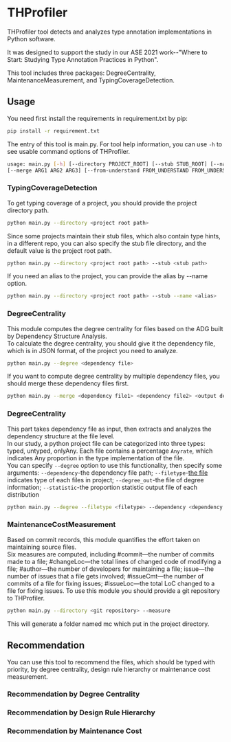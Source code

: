 # THProfiler
THProfiler tool detects and analyzes type annotation implementations in Python software. 

It was designed to support the study in our ASE 2021 work--"Where to Start: Studying Type Annotation Practices in Python".

This tool includes three packages: DegreeCentrality, MaintenanceMeasurement, and TypingCoverageDetection.

## Usage
You need first install the requirements in requirement.txt by pip:
```sh
pip install -r requirement.txt
```

The entry of this tool is main.py.
For tool help information, you can use `-h` to see usable command options of THProfiler.  

```sh
usage: main.py [-h] [--directory PROJECT_ROOT] [--stub STUB_ROOT] [--name PROJECT_NAME] [--out OUT_URL] [--coverage] [--degree] [--dep DEPENDENCY] [--filetype FILETYPE] [--degree_out DEGREE_OUTPUT] [--statistic STATISTIC]
[--merge ARG1 ARG2 ARG3] [--from-understand FROM_UNDERSTAND FROM_UNDERSTAND FROM_UNDERSTAND] [-drh drh_URL] [--measure]
```

### TypingCoverageDetection
To get typing coverage of a project, you should provide the project directory path. 
```sh
python main.py --directory <project root path>
```
Since some projects maintain their stub files, which also contain type hints, in a different repo, you can also specify the stub file directory, and the default value is the project root path.
```sh
python main.py --directory <project root path> --stub <stub path>
```
If you need an alias to the project, you can provide the alias by --name option.
```sh
python main.py --directory <project root path> --stub --name <alias>
```
### DegreeCentrality
This module computes the degree centrality for files based on the ADG built by Dependency Structure Analysis.    
To calculate the degree centrality, you should give it the dependency file, which is in JSON format, of the project you need to analyze.  
```sh
python main.py --degree <dependency file>
```
If you want to compute degree centrality by multiple dependency files, you should merge these dependency files first.
```sh
python main.py --merge <dependency file1> <dependency file2> <output dependency file>
```
### DegreeCentrality
This part takes dependency file as input, then extracts and analyzes the dependency structure at the file level.   
In our study, a python project file can be categorized into three types: typed, untyped, onlyAny. Each file contains a percentage `Anyrate`, which indicates Any proportion in the type implementation of the file.  
You can specify `--degree` option to use this functionality, then specify some arguments: `--dependency`-the dependency file path; `--filetype`-[the file](./FileType.md) indicates type of each files in project; `--degree_out`-the file of degree information; `--statistic`-the proportion statistic output file of each distribution
```sh
python main.py --degree --filetype <filetype> --dependency <dependency file> --degree_out <degree output> --statistic <statistic output>
```


### MaintenanceCostMeasurement
Based on commit records, this module quantifies the effort taken on maintaining source files.   
Six measures are computed, including #commit—the number of commits made to a file; #changeLoc—the total lines of changed code of modifying a file; #author—the number of developers for maintaining a file; issue—the number of issues that a file gets involved; #issueCmt—the number of commits of a file for fixing issues; #issueLoc—the total LoC changed to a file for fixing issues.
To use this module you should provide a git repository to THProfiler.
```sh
python main.py --directory <git repository> --measure
```
This will generate a folder named mc which put in the project directory.

## Recommendation
You can use this tool to recommend the files, which should be typed with priority, by degree centrality, design rule hierarchy or maintenance cost measurement.

### Recommendation by Degree Centrality



### Recommendation by Design Rule Hierarchy


### Recommendation by Maintenance Cost
